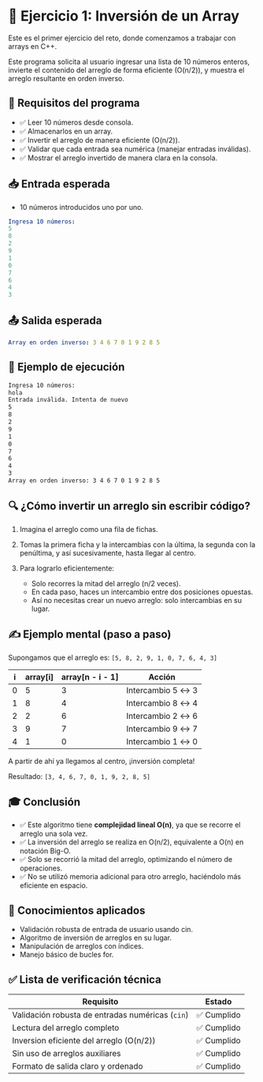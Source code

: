 # 🧠 Ejercicio 1: Inversión de un Array

Este es el primer ejercicio del reto, donde comenzamos a trabajar con arrays en C++.

Este programa solicita al usuario ingresar una lista de 10 números enteros, invierte el contenido del arreglo de forma eficiente (O(n/2)), y muestra el arreglo resultante en orden inverso.


## 🧪 Requisitos del programa

- ✅ Leer 10 números desde consola.
- ✅ Almacenarlos en un array.
- ✅ Invertir el arreglo de manera eficiente (O(n/2)).
- ✅ Validar que cada entrada sea numérica (manejar entradas inválidas).
- ✅  Mostrar el arreglo invertido de manera clara en la consola.

## 📥 Entrada esperada

- 10 números introducidos uno por uno.
```yaml
Ingresa 10 números:
5
8
2
9
1
0
7
6
4
3
```

## 📤 Salida esperada
```yaml
Array en orden inverso: 3 4 6 7 0 1 9 2 8 5 
```



## 🧮 Ejemplo de ejecución
```bash
Ingresa 10 números:
hola
Entrada inválida. Intenta de nuevo
5
8
2
9
1
0
7
6
4
3
Array en orden inverso: 3 4 6 7 0 1 9 2 8 5
```

## 🔍 ¿Cómo invertir un arreglo sin escribir código?
1. Imagina el arreglo como una fila de fichas.

2. Tomas la primera ficha y la intercambias con la última, la segunda con la penúltima, y así sucesivamente, hasta llegar al centro.

3. Para lograrlo eficientemente:
    - Solo recorres la mitad del arreglo (n/2 veces).
    - En cada paso, haces un intercambio entre dos posiciones opuestas.
    - Así no necesitas crear un nuevo arreglo: solo intercambias en su lugar.


## ✍️ Ejemplo mental (paso a paso)

Supongamos que el arreglo es: `[5, 8, 2, 9, 1, 0, 7, 6, 4, 3]`

| i | array[i] | array[n - i - 1] | Acción              |
|---|----------|------------------|--------------------|
| 0 | 5        | 3                | Intercambio 5 ↔️ 3 |
| 1 | 8        | 4                | Intercambio 8 ↔️ 4 |
| 2 | 2        | 6                | Intercambio 2 ↔️ 6 |
| 3 | 9        | 7                | Intercambio 9 ↔️ 7 |
| 4 | 1        | 0                | Intercambio 1 ↔️ 0 |

A partir de ahí ya llegamos al centro, ¡inversión completa!

Resultado: `[3, 4, 6, 7, 0, 1, 9, 2, 8, 5]`


## 🎓 Conclusión

- ✅ Este algoritmo tiene **complejidad lineal O(n)**, ya que se recorre el arreglo una sola vez.
- ✅ La inversión del arreglo se realiza en O(n/2), equivalente a O(n) en notación Big-O.
- ✅ Solo se recorrió la mitad del arreglo, optimizando el número de operaciones.
- ✅ No se utilizó memoria adicional para otro arreglo, haciéndolo más eficiente en espacio.


## 🧠 Conocimientos aplicados

- Validación robusta de entrada de usuario usando cin.
- Algoritmo de inversión de arreglos en su lugar.
- Manipulación de arreglos con índices.
- Manejo básico de bucles for.


## ✅ Lista de verificación técnica

| Requisito                                               | Estado     |
|----------------------------------------------------------|------------|
| Validación robusta de entradas numéricas (`cin`) | ✅ Cumplido |
| Lectura del arreglo completo | ✅ Cumplido |
| Inversion eficiente del arreglo (O(n/2)) | ✅ Cumplido |
| Sin uso de arreglos auxiliares | ✅ Cumplido |
| Formato de salida claro y ordenado | ✅ Cumplido |
